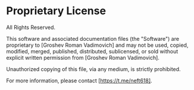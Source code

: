 # Proprietary License

All Rights Reserved.

This software and associated documentation files (the "Software") are
proprietary to [Groshev Roman Vadimovich] and may not be used, copied, modified,
merged, published, distributed, sublicensed, or sold without explicit
written permission from [Groshev Roman Vadimovich].

Unauthorized copying of this file, via any medium, is strictly prohibited.

For more information, please contact [https://t.me/neft618].
